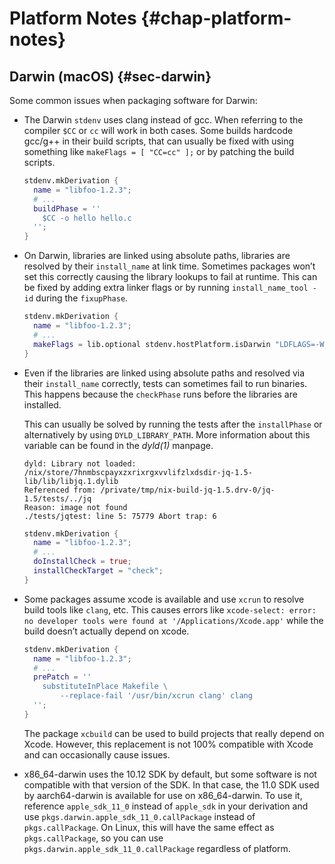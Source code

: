 # Platform Notes {#chap-platform-notes}

## Darwin (macOS) {#sec-darwin}

Some common issues when packaging software for Darwin:

- The Darwin `stdenv` uses clang instead of gcc. When referring to the compiler `$CC` or `cc` will work in both cases. Some builds hardcode gcc/g++ in their build scripts, that can usually be fixed with using something like `makeFlags = [ "CC=cc" ];` or by patching the build scripts.

  ```nix
  stdenv.mkDerivation {
    name = "libfoo-1.2.3";
    # ...
    buildPhase = ''
      $CC -o hello hello.c
    '';
  }
  ```

- On Darwin, libraries are linked using absolute paths, libraries are resolved by their `install_name` at link time. Sometimes packages won’t set this correctly causing the library lookups to fail at runtime. This can be fixed by adding extra linker flags or by running `install_name_tool -id` during the `fixupPhase`.

  ```nix
  stdenv.mkDerivation {
    name = "libfoo-1.2.3";
    # ...
    makeFlags = lib.optional stdenv.hostPlatform.isDarwin "LDFLAGS=-Wl,-install_name,$(out)/lib/libfoo.dylib";
  }
  ```

- Even if the libraries are linked using absolute paths and resolved via their `install_name` correctly, tests can sometimes fail to run binaries. This happens because the `checkPhase` runs before the libraries are installed.

  This can usually be solved by running the tests after the `installPhase` or alternatively by using `DYLD_LIBRARY_PATH`. More information about this variable can be found in the *dyld(1)* manpage.

  ```
  dyld: Library not loaded: /nix/store/7hnmbscpayxzxrixrgxvvlifzlxdsdir-jq-1.5-lib/lib/libjq.1.dylib
  Referenced from: /private/tmp/nix-build-jq-1.5.drv-0/jq-1.5/tests/../jq
  Reason: image not found
  ./tests/jqtest: line 5: 75779 Abort trap: 6
  ```

  ```nix
  stdenv.mkDerivation {
    name = "libfoo-1.2.3";
    # ...
    doInstallCheck = true;
    installCheckTarget = "check";
  }
  ```

- Some packages assume xcode is available and use `xcrun` to resolve build tools like `clang`, etc. This causes errors like `xcode-select: error: no developer tools were found at '/Applications/Xcode.app'` while the build doesn’t actually depend on xcode.

  ```nix
  stdenv.mkDerivation {
    name = "libfoo-1.2.3";
    # ...
    prePatch = ''
      substituteInPlace Makefile \
          --replace-fail '/usr/bin/xcrun clang' clang
    '';
  }
  ```

  The package `xcbuild` can be used to build projects that really depend on Xcode. However, this replacement is not 100% compatible with Xcode and can occasionally cause issues.

- x86_64-darwin uses the 10.12 SDK by default, but some software is not compatible with that version of the SDK. In that case,
  the 11.0 SDK used by aarch64-darwin is available for use on x86_64-darwin. To use it, reference `apple_sdk_11_0` instead of
  `apple_sdk` in your derivation and use `pkgs.darwin.apple_sdk_11_0.callPackage` instead of `pkgs.callPackage`. On Linux, this will
  have the same effect as `pkgs.callPackage`, so you can use `pkgs.darwin.apple_sdk_11_0.callPackage` regardless of platform.
